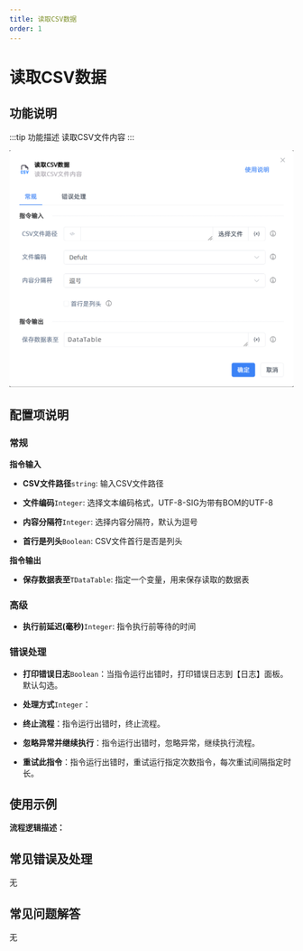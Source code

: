 ```yaml
---
title: 读取CSV数据
order: 1
---
```


# 读取CSV数据

## 功能说明

:::tip 功能描述
读取CSV文件内容
:::

![读取CSV数据](../../../assets/读取CSV数据_command.png)

## 配置项说明

### 常规

**指令输入**

- **CSV文件路径**`string`: 输入CSV文件路径

- **文件编码**`Integer`: 选择文本编码格式，UTF-8-SIG为带有BOM的UTF-8

- **内容分隔符**`Integer`: 选择内容分隔符，默认为逗号

- **首行是列头**`Boolean`: CSV文件首行是否是列头


**指令输出**

- **保存数据表至**`TDataTable`: 指定一个变量，用来保存读取的数据表

### 高级

- **执行前延迟(毫秒)**`Integer`: 指令执行前等待的时间

### 错误处理

- **打印错误日志**`Boolean`：当指令运行出错时，打印错误日志到【日志】面板。默认勾选。

- **处理方式**`Integer`：

 - **终止流程**：指令运行出错时，终止流程。

 - **忽略异常并继续执行**：指令运行出错时，忽略异常，继续执行流程。

 - **重试此指令**：指令运行出错时，重试运行指定次数指令，每次重试间隔指定时长。

## 使用示例

**流程逻辑描述：** 

## 常见错误及处理

无

## 常见问题解答

无

